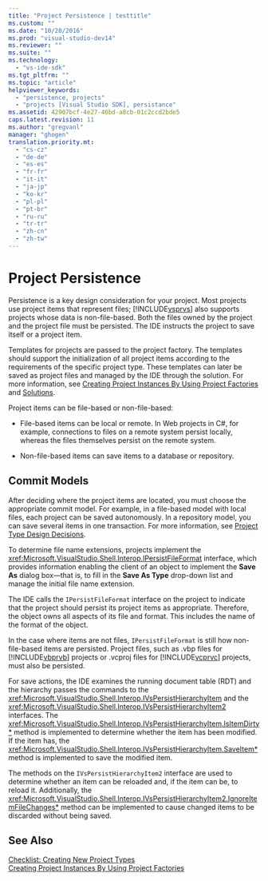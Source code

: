 ```yaml
---
title: "Project Persistence | testtitle"
ms.custom: ""
ms.date: "10/20/2016"
ms.prod: "visual-studio-dev14"
ms.reviewer: ""
ms.suite: ""
ms.technology: 
  - "vs-ide-sdk"
ms.tgt_pltfrm: ""
ms.topic: "article"
helpviewer_keywords: 
  - "persistence, projects"
  - "projects [Visual Studio SDK], persistance"
ms.assetid: 42907bcf-4e27-46bd-a8cb-01c2ccd2bde5
caps.latest.revision: 11
ms.author: "gregvanl"
manager: "ghogen"
translation.priority.mt: 
  - "cs-cz"
  - "de-de"
  - "es-es"
  - "fr-fr"
  - "it-it"
  - "ja-jp"
  - "ko-kr"
  - "pl-pl"
  - "pt-br"
  - "ru-ru"
  - "tr-tr"
  - "zh-cn"
  - "zh-tw"
---
```

# Project Persistence
Persistence is a key design consideration for your project. Most projects use project items that represent files; [!INCLUDE[vsprvs](../code-quality/includes/vsprvs_md.md)] also supports projects whose data is non-file-based. Both the files owned by the project and the project file must be persisted. The IDE instructs the project to save itself or a project item.  
  
 Templates for projects are passed to the project factory. The templates should support the initialization of all project items according to the requirements of the specific project type. These templates can later be saved as project files and managed by the IDE through the solution. For more information, see [Creating Project Instances By Using Project Factories](../extensibility-internals/creating-project-instances-by-using-project-factories.md) and [Solutions](../extensibility-internals/solutions.md).  
  
 Project items can be file-based or non-file-based:  
  
-   File-based items can be local or remote. In Web projects in C#, for example, connections to files on a remote system persist locally, whereas the files themselves persist on the remote system.  
  
-   Non-file-based items can save items to a database or repository.  
  
## Commit Models  
 After deciding where the project items are located, you must choose the appropriate commit model. For example, in a file-based model with local files, each project can be saved autonomously. In a repository model, you can save several items in one transaction. For more information, see [Project Type Design Decisions](../extensibility-internals/project-type-design-decisions.md).  
  
 To determine file name extensions, projects implement the <xref:Microsoft.VisualStudio.Shell.Interop.IPersistFileFormat> interface, which provides information enabling the client of an object to implement the **Save As** dialog box—that is, to fill in the **Save As Type** drop-down list and manage the initial file name extension.  
  
 The IDE calls the `IPersistFileFormat` interface on the project to indicate that the project should persist its project items as appropriate. Therefore, the object owns all aspects of its file and format. This includes the name of the format of the object.  
  
 In the case where items are not files, `IPersistFileFormat` is still how non-file-based items are persisted. Project files, such as .vbp files for [!INCLUDE[vbprvb](../code-quality/includes/vbprvb_md.md)] projects or .vcproj files for [!INCLUDE[vcprvc](../code-quality/includes/vcprvc_md.md)] projects, must also be persisted.  
  
 For save actions, the IDE examines the running document table (RDT) and the hierarchy passes the commands to the <xref:Microsoft.VisualStudio.Shell.Interop.IVsPersistHierarchyItem> and the <xref:Microsoft.VisualStudio.Shell.Interop.IVsPersistHierarchyItem2> interfaces. The <xref:Microsoft.VisualStudio.Shell.Interop.IVsPersistHierarchyItem.IsItemDirty*> method is implemented to determine whether the item has been modified. If the item has, the <xref:Microsoft.VisualStudio.Shell.Interop.IVsPersistHierarchyItem.SaveItem*> method is implemented to save the modified item.  
  
 The methods on the `IVsPersistHierarchyItem2` interface are used to determine whether an item can be reloaded and, if the item can be, to reload it. Additionally, the <xref:Microsoft.VisualStudio.Shell.Interop.IVsPersistHierarchyItem2.IgnoreItemFileChanges*> method can be implemented to cause changed items to be discarded without being saved.  
  
## See Also  
 [Checklist: Creating New Project Types](../extensibility-internals/checklist--creating-new-project-types.md)   
 [Creating Project Instances By Using Project Factories](../extensibility-internals/creating-project-instances-by-using-project-factories.md)